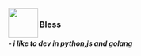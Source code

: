 <img src="https://raw.githubusercontent.com/Team-BANERUS/poketwo-Autocatcher/main/s-mds/banerus-hrt.png" align="left" width="60px">
<h3>Bless </h3>
  <h5>- i like to dev in python,js and golang</h5>

